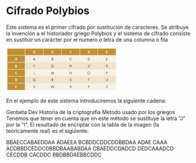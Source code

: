 # Cifrado Polybios
Este sistema es el primer cifrado por sustitución de caracteres. Se atribuye la invención a el historiador griego Polybios y el sistema de cifrado consiste en sustituir un carácter por el numero o letra de una columna o fila

![images](cifrado.jpg)

En el ejemplo de este sistema introduciremos la siguiente cadena:

Genbeta Dev Historia de la criptografia Metodo usado por los griegos
Tenemos que tener en cuenta que en este método se sustituye la letra "J" por la "I". El resultado de encriptar con la tabla de la imagen (la teóricamente real) es el siguiente:

BBAECCABAEDDAA ADAEEA BCBDDCDDCDDBBDAA ADAE CAAA ACDBBDCEDDCDBBDBAABABDAA CBAEDDCDADCD DEDCAAADCD CECDDB CACDDC BBDBBDAEBBCDDC
